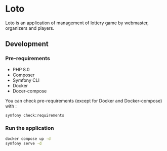 # Loto

Loto is an application of management of lottery
game by webmaster, organizers and players.

## Development

### Pre-requirements

 * PHP 8.0
 * Composer
 * Symfony CLI
 * Docker
 * Docer-compose

You can check pre-requirements (except for Docker and Docker-compose)  with :
```bash
symfony check:requirements
```

### Run the application

```bash
docker compose up -d
symfony serve -d
```
